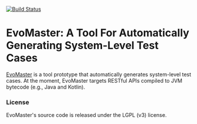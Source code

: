 [![Build Status](https://travis-ci.org/arcuri82/EvoMaster.svg?branch=master)](https://travis-ci.org/arcuri82/EvoMaster)

# EvoMaster: A Tool For Automatically Generating System-Level Test Cases

[EvoMaster](http://evomaster.org) is a tool prototype that automatically generates system-level test cases.
At the moment, EvoMaster targets RESTful APIs compiled to JVM bytecode (e.g., Java and Kotlin).
 

 ### License
 EvoMaster's source code is released under the LGPL (v3) license.

